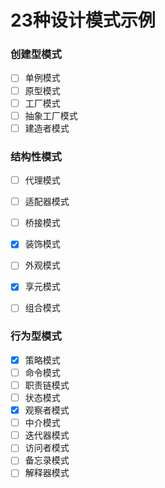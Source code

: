 # 23种设计模式示例

### 创建型模式
- [ ] 单例模式
- [ ] 原型模式
- [ ] 工厂模式
- [ ] 抽象工厂模式
- [ ] 建造者模式

### 结构性模式

- [ ] 代理模式
- [ ] 适配器模式
- [ ] 桥接模式
- [x] 装饰模式
- [ ] 外观模式
- [x] 享元模式
- [ ] 组合模式


### 行为型模式
- [x] 策略模式
- [ ] 命令模式
- [ ] 职责链模式
- [ ] 状态模式
- [x] 观察者模式
- [ ] 中介模式
- [ ] 迭代器模式
- [ ] 访问者模式
- [ ] 备忘录模式
- [ ] 解释器模式